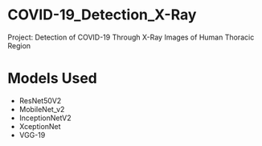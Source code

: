 # COVID-19_Detection_X-Ray
Project: Detection of COVID-19 Through X-Ray Images of Human Thoracic Region

# Models Used
* ResNet50V2
* MobileNet_v2
* InceptionNetV2
* XceptionNet
* VGG-19
